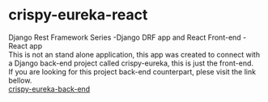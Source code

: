 # crispy-eureka-react
Django Rest Framework Series -Django DRF app and React Front-end - React app
<br>
This is not an stand alone application, this app was created to connect with a Django back-end project called crispy-eureka, this is just the front-end.
<br>
If you are looking for this project back-end counterpart, plese visit the link bellow.
<br>
[crispy-eureka-back-end](https://github.com/maiconwa/crispy-eureka)